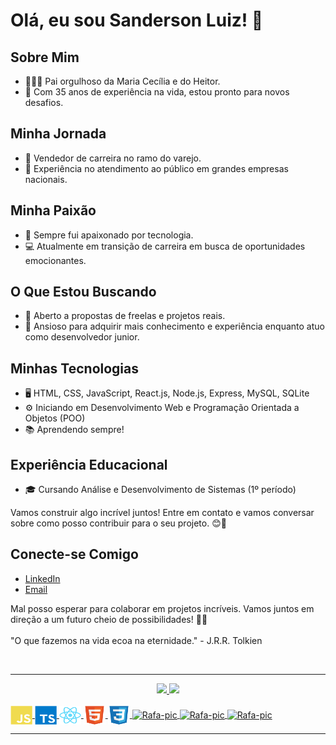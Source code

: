 
# Olá, eu sou Sanderson Luiz! 👋

## Sobre Mim
- 👨‍👧‍👦 Pai orgulhoso da Maria Cecília e do Heitor.
- 🎂 Com 35 anos de experiência na vida, estou pronto para novos desafios.

## Minha Jornada
- 👔 Vendedor de carreira no ramo do varejo.
- 🏢 Experiência no atendimento ao público em grandes empresas nacionais.

## Minha Paixão
- 🌟 Sempre fui apaixonado por tecnologia.
- 💻 Atualmente em transição de carreira em busca de oportunidades emocionantes.

## O Que Estou Buscando
- 🚀 Aberto a propostas de freelas e projetos reais.
- 🧠 Ansioso para adquirir mais conhecimento e experiência enquanto atuo como desenvolvedor junior.

## Minhas Tecnologias
- 🖥️ HTML, CSS, JavaScript, React.js, Node.js, Express, MySQL, SQLite
- ⚙️ Iniciando em Desenvolvimento Web e Programação Orientada a Objetos (POO)
- 📚 Aprendendo sempre!

## Experiência Educacional
- 🎓 Cursando Análise e Desenvolvimento de Sistemas (1º período)

Vamos construir algo incrível juntos! Entre em contato e vamos conversar sobre como posso contribuir para o seu projeto. 😊💬

## Conecte-se Comigo
- [LinkedIn](https://www.linkedin.com/in/sanderson-luiz/)
- [Email](sandersonluiz1988@gmail.com)

Mal posso esperar para colaborar em projetos incríveis. Vamos juntos em direção a um futuro cheio de possibilidades! 🚀🌟
<br>
<br>
"O que fazemos na vida ecoa na eternidade." - J.R.R. Tolkien

<br>

 <hr color="black">
<div align="center">
  <a href="https://github.com/SandersonGit">
  <img height="180em" src="https://github-readme-stats.vercel.app/api?username=SandersonGit&show_icons=true&theme=dracula&include_all_commits=true&count_private=true"/>
  <img height="180em" src="https://github-readme-stats.vercel.app/api/top-langs/?username=SandersonGit&layout=compact&langs_count=7&theme=dracula"/>
</div>
  <div style="display: inline_block"><br>
  <img align="center" alt="Rafa-Js" height="30" width="35" src="https://raw.githubusercontent.com/devicons/devicon/master/icons/javascript/javascript-plain.svg">
  <img align="center" alt="Rafa-Ts" height="30" width="35" src="https://raw.githubusercontent.com/devicons/devicon/master/icons/typescript/typescript-plain.svg">
  <img align="center" alt="Rafa-React" height="30" width="35" src="https://raw.githubusercontent.com/devicons/devicon/master/icons/react/react-original.svg">
  <img align="center" alt="Rafa-HTML" height="30" width="35" src="https://raw.githubusercontent.com/devicons/devicon/master/icons/html5/html5-original.svg">
  <img align="center" alt="Rafa-CSS" height="30" width="35" src="https://raw.githubusercontent.com/devicons/devicon/master/icons/css3/css3-original.svg">
       <img align="center" alt="Rafa-pic" height="50" width="55" src="https://cdn.jsdelivr.net/gh/devicons/devicon/icons/mysql/mysql-plain-wordmark.svg">
        <img align="center" alt="Rafa-pic" height="50" width="55" src="https://cdn.jsdelivr.net/gh/devicons/devicon/icons/sqlite/sqlite-plain-wordmark.svg">
   <img align="center" alt="Rafa-pic" height="75" width="80" src="https://cdn.jsdelivr.net/gh/devicons/devicon/icons/nodejs/nodejs-original-wordmark.svg">
  
  
          
</div>
  
  <hr>
 <br>
 

